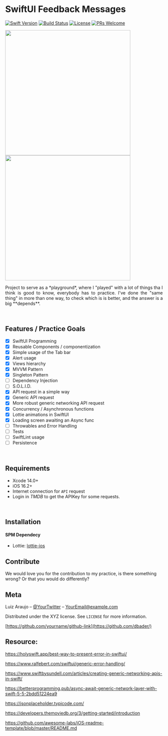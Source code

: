 # SwiftUI Feedback Messages

[![Swift Version][swift-image]][swift-url] [![Build Status][travis-image]][travis-url] [![License][license-image]][license-url] [![PRs Welcome](https://img.shields.io/badge/PRs-welcome-brightgreen.svg?style=flat-square)](http://makeapullrequest.com)


<p align="row">
<img src= "https://media.giphy.com/media/HYOlBKJBqgAfe/giphy.gif" width="400" >
<img src= "https://media.giphy.com/media/HYOlBKJBqgAfe/giphy.gif" width="400" >
</p>

<p align="justify">
    Project to serve as a *playground*, where I "played" with a lot of things tha I think is good to know, everybody has to practice. I've done the "same thing" in more than one way, to check which is is better, and the answer is a big **depends**.
</p>  

<br />

## Features / Practice Goals 
- [x] SwiftUI Programming
- [x] Reusable Components / componentization
- [x] Simple usage of the Tab bar
- [x] Alert usage
- [x] Views hierarchy
- [x] MVVM Pattern
- [x] Singleton Pattern
- [ ] Dependency Injection
- [ ] S.O.L.I.D.
- [x] API request in a simple way
- [x] Generic API request
- [x] More robust generic networking API request
- [x] Concurrency / Asynchronous functions
- [x] Lottie animations in SwiftUI
- [x] Loading screen awaiting an Async func
- [ ] Throwables and Error Handling
- [ ] Tests
- [ ] SwiftLint usage
- [ ] Persistence

<br />

## Requirements
- Xcode 14.0+
- iOS 16.2+
- Internet connection for `API` request
- Login in *TMDB* to get the APIKey for some requests.

<br />

## Installation

#### SPM Dependecy
- Lottie:  [lottie-ios](github.com/airbnb/lottie-ios.git)
 
## Contribute

We would love you for the contribution to my practice, is there something wrong? Or that you would do differently?

  

## Meta
Luiz Araujo – [@YourTwitter](https://twitter.com/dbader_org) – YourEmail@example.com

  

Distributed under the XYZ license. See ``LICENSE`` for more information.

  

[https://github.com/yourname/github-link](https://github.com/dbader/)

  

[swift-image]:https://img.shields.io/badge/swift-3.0-orange.svg

[swift-url]: https://swift.org/

[license-image]: https://img.shields.io/badge/License-MIT-blue.svg

[license-url]: LICENSE

[travis-image]: https://img.shields.io/travis/dbader/node-datadog-metrics/master.svg?style=flat-square

[travis-url]: https://travis-ci.org/dbader/node-datadog-metrics

[codebeat-image]: https://codebeat.co/badges/c19b47ea-2f9d-45df-8458-b2d952fe9dad

[codebeat-url]: https://codebeat.co/projects/github-com-vsouza-awesomeios-com

  

  

  

  

  

## Resource:

https://holyswift.app/best-way-to-present-error-in-swiftui/

https://www.ralfebert.com/swiftui/generic-error-handling/

https://www.swiftbysundell.com/articles/creating-generic-networking-apis-in-swift/

https://betterprogramming.pub/async-await-generic-network-layer-with-swift-5-5-2bdd51224ea9

https://jsonplaceholder.typicode.com/

https://developers.themoviedb.org/3/getting-started/introduction

https://github.com/awesome-labs/iOS-readme-template/blob/master/README.md
